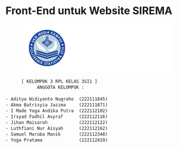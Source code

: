 # Front-End untuk Website SIREMA
<p align="center"><a href="#" target="_blank"><img src="assets/img/logo.png" width="400"></a></p>

```
      [ KELOMPOK 3 RPL KELAS 3SI1 ]
            ANGGOTA KELOMPOK :

- Aditya Widiyanto Nugroho  (222111845)
- Akma Batrisyia Jazima	    (222111871)
- I Made Yoga Andika Putra  (222112102)
- Irsyad Fadhil Asyraf      (222112116)
- Jihan Maisaroh            (222112122)
- Luthfiani Nur Aisyah      (222112162)
- Samuel Maruba Manik       (222112348)
- Yoga Pratama              (222112419)
```
